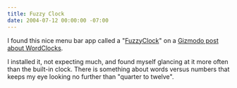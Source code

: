```yaml
---
title: Fuzzy Clock
date: 2004-07-12 00:00:00 -07:00
---
```


<p>
I found this nice menu bar app called a "<a href="http://www.objectpark.org/FuzzyClock.html">FuzzyClock</a>" on a <a href="http://www.gizmodo.com/archives/word-clock-017495.php">Gizmodo post about WordClocks</a>.
</p>
<p>
I installed it, not expecting much, and found myself glancing at it more often than the built-in clock. There is something about words versus numbers that keeps my eye looking no further than "quarter to twelve".
</p>
